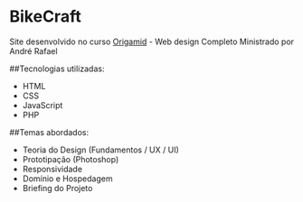 # BikeCraft
Site desenvolvido no curso [Origamid](https://www.origamid.com/) - Web design Completo
Ministrado por André Rafael

##Tecnologias utilizadas:
- HTML
- CSS
- JavaScript
- PHP

##Temas abordados:
- Teoria do Design (Fundamentos / UX / UI)
- Prototipação (Photoshop)
- Responsividade
- Domínio e Hospedagem
- Briefing do Projeto
